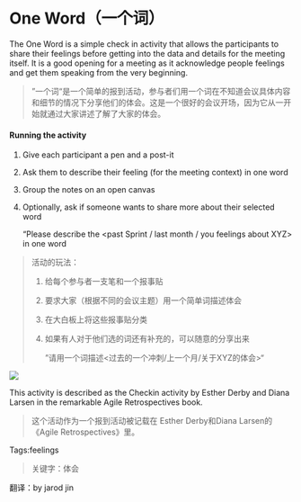 # One Word（一个词） #
The One Word is a simple check in activity that allows the participants to share their feelings before getting into the data and details for the meeting itself. It is a good opening for a meeting as it acknowledge people feelings and get them speaking from the very beginning.

> ”一个词“是一个简单的报到活动，参与者们用一个词在不知道会议具体内容和细节的情况下分享他们的体会。这是一个很好的会议开场，因为它从一开始就通过大家讲述了解了大家的体会。

#### Running the activity ####
1. Give each participant a pen and a post-it
2. Ask them to describe their feeling (for the meeting context) in one word
3. Group the notes on an open canvas
4. Optionally, ask if someone wants to share more about their selected word

    “Please describe the <past Sprint / last month / you feelings about XYZ> in one word

> 活动的玩法：
> 
>1. 给每个参与者一支笔和一个报事贴
>1. 要求大家（根据不同的会议主题）用一个简单词描述体会
>1. 在大白板上将这些报事贴分类
>1. 如果有人对于他们选的词还有补充的，可以随意的分享出来
>
>    ”请用一个词描述<过去的一个冲刺/上一个月/关于XYZ的体会>“

![](http://i.imgur.com/wuSpq5S.jpg)

This activity is described as the Checkin activity by Esther Derby and Diana Larsen in the remarkable Agile Retrospectives book. 

> 这个活动作为一个报到活动被记载在 Esther Derby和Diana Larsen的《Agile Retrospectives》里。
 
Tags:feelings
> 关键字：体会

翻译：by jarod jin
